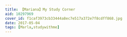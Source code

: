 ```yaml
---
title: 【Mariana】My Study Corner
aid: 10297969
cover_id: f1caf3973cb33444a8ec7e517a372e7f8cdff868.jpg
date: 2017-05-04
tags: [Marla,studywithme]
---
```


